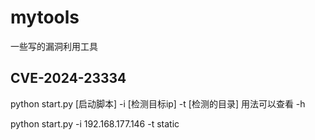 # mytools
一些写的漏洞利用工具

## CVE-2024-23334

python start.py [启动脚本] -i [检测目标ip] -t [检测的目录]
用法可以查看 -h

python start.py -i 192.168.177.146 -t static
